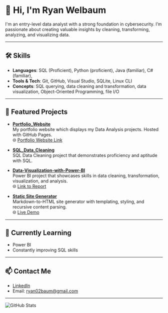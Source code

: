 # 👋 Hi, I'm Ryan Welbaum

I'm an entry-level data analyst with a strong foundation in cybersecurity. I’m passionate about creating valuable insights by cleaning, transforming, analyzing, and visualizing data.

---

## 🛠️ Skills

- **Languages**: SQL (Proficient), Python (proficient), Java (familiar), C# (familiar),
- **Tools & Tech**: Git, GitHub, Visual Studio, SQLite, Linux CLI
- **Concepts**: SQL querying, data cleaning and transformation, data visualization, Object-Oriented Programming, file I/O

---

## 📁 Featured Projects
- **[Portfolio_Website](https://github.com/rjwCode/Portfolio_Website)**  
  My portfolio website which displays my Data Analysis projects. Hosted with GitHub Pages.  
  🌐 [Portfolio Website Link](https://rjwCode.github.io/Portfolio_Website)
  
- **[SQL_Data_Cleaning](https://github.com/rjwCode/SQL_Data_Cleaning)**  
  SQL Data Cleaning project that demonstrates proficiency and aptitude with SQL.

- **[Data-Visualization-with-Power-BI](https://github.com/rjwCode/Data-Visualization-with-Power-BI)**  
  Power BI project that showcases skills in data cleaning, transformation, visualization, and analysis.  
  🌐 [Link to Report](https://app.powerbi.com/view?r=eyJrIjoiZGRiZTczNTEtN2YxNC00OGRmLWI3MWUtNDM0YjFiYTgxZmI5IiwidCI6IjNlYTM4YTgyLTZlOGMtNGUzMC05MzcwLWQ3MGMwNDBhM2U5NCJ9)
  
- **[Static Site Generator](https://github.com/rjwCode/static_site_generator)**  
  Markdown-to-HTML site generator with templating, styling, and recursive content parsing.  
  🌐 [Live Demo](https://rjwCode.github.io/static_site_generator)

---

## 🌱 Currently Learning

- Power BI
- Constantly improving SQL skills

---

## 📫 Contact Me

- [LinkedIn](https://www.linkedin.com/in/ryan-welbaum-8b108a292)  
- Email: ryan02baum@gmail.com

---

![GitHub Stats](https://github-readme-stats.vercel.app/api?username=rjwCode&show_icons=true&theme=tokyonight)

